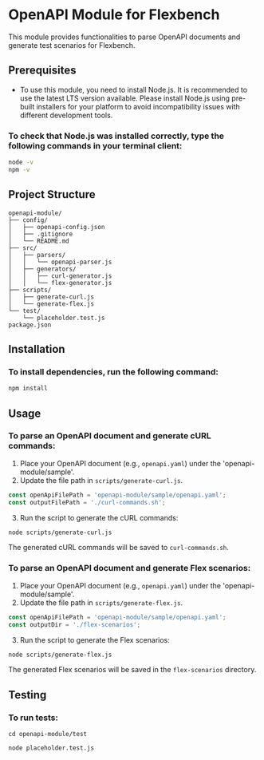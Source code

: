 
# OpenAPI Module for Flexbench

This module provides functionalities to parse OpenAPI documents and generate test scenarios for Flexbench.

## Prerequisites

- To use this module, you need to install Node.js. It is recommended to use the latest LTS version available.
  Please install Node.js using pre-built installers for your platform to avoid incompatibility issues with different development tools.

### To check that Node.js was installed correctly, type the following commands in your terminal client:

```sh
node -v
npm -v
```

## Project Structure

```
openapi-module/
├── config/
│   ├── openapi-config.json
│   ├── .gitignore
│   └── README.md
├── src/
│   ├── parsers/
│   │   └── openapi-parser.js
│   ├── generators/
│   │   ├── curl-generator.js
│   │   └── flex-generator.js
├── scripts/
│   ├── generate-curl.js
│   └── generate-flex.js
└── test/
    └── placeholder.test.js
package.json
```

## Installation

### To install dependencies, run the following command:

```sh
npm install
```

## Usage

### To parse an OpenAPI document and generate cURL commands:

1. Place your OpenAPI document (e.g., `openapi.yaml`) under the 'openapi-module/sample'.
2. Update the file path in `scripts/generate-curl.js`.

```javascript
const openApiFilePath = 'openapi-module/sample/openapi.yaml'; 
const outputFilePath = './curl-commands.sh'; 
```

3. Run the script to generate the cURL commands:

```sh
node scripts/generate-curl.js
```

The generated cURL commands will be saved to `curl-commands.sh`.

### To parse an OpenAPI document and generate Flex scenarios:

1. Place your OpenAPI document (e.g., `openapi.yaml`) under the 'openapi-module/sample'.
2. Update the file path in `scripts/generate-flex.js`.

```javascript
const openApiFilePath = 'openapi-module/sample/openapi.yaml'; 
const outputDir = './flex-scenarios';
```

3. Run the script to generate the Flex scenarios:

```sh
node scripts/generate-flex.js
```

The generated Flex scenarios will be saved in the `flex-scenarios` directory.


## Testing

### To run tests:

```
cd openapi-module/test
```

```
node placeholder.test.js
```